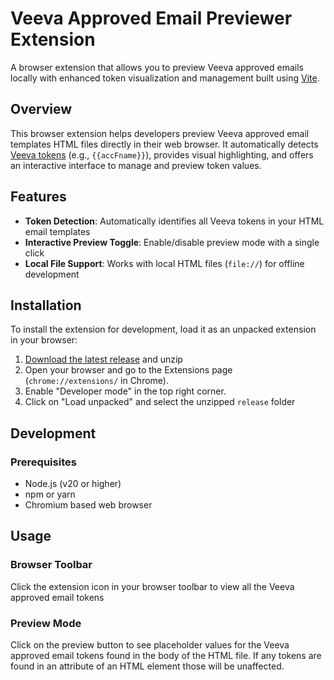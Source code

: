 # Veeva Approved Email Previewer Extension

A browser extension that allows you to preview Veeva approved emails locally with enhanced token visualization and management built using [Vite](https://vite.dev/).

## Overview

This browser extension helps developers preview Veeva approved email templates HTML files directly in their web browser. It automatically detects [Veeva tokens](https://crmhelp.veeva.com/doc/Content/CRM_topics/Multichannel/ApprovedEmail/ManageCreateContent/CreatingContent/ConfigTokens.htm) (e.g., `{{accFname}}`), provides visual highlighting, and offers an interactive interface to manage and preview token values.

## Features

- **Token Detection**: Automatically identifies all Veeva tokens in your HTML email templates
- **Interactive Preview Toggle**: Enable/disable preview mode with a single click
- **Local File Support**: Works with local HTML files (`file://`) for offline development

## Installation

To install the extension for development, load it as an unpacked extension in your browser:

1. [Download the latest release](https://github.com/Pr0xicide/veeva-approved-email-previewer/releases) and unzip
2. Open your browser and go to the Extensions page (`chrome://extensions/` in Chrome).
3. Enable "Developer mode" in the top right corner.
4. Click on "Load unpacked" and select the unzipped `release` folder

## Development

### Prerequisites

- Node.js (v20 or higher)
- npm or yarn
- Chromium based web browser

## Usage

### Browser Toolbar

Click the extension icon in your browser toolbar to view all the Veeva approved email tokens

### Preview Mode

Click on the preview button to see placeholder values for the Veeva approved email tokens found in the body of the HTML file. If any tokens are found in an attribute of an HTML element those will be unaffected.
